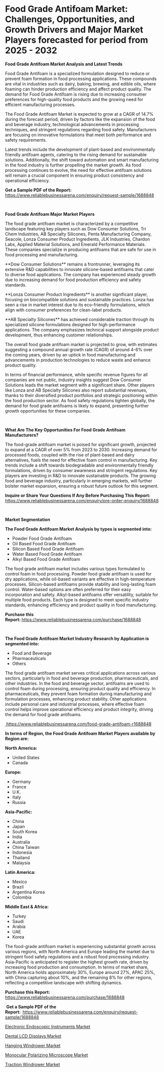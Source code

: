<p><h1>Food Grade Antifoam Market: Challenges, Opportunities, and Growth Drivers and Major Market Players forecasted for period from 2025 - 2032</h1></p><p><strong>Food Grade Antifoam Market Analysis and Latest Trends</strong></p>
<p><p>Food Grade Antifoam is a specialized formulation designed to reduce or prevent foam formation in food processing applications. These compounds are vital in industries such as dairy, baking, brewing, and edible oils, where foaming can hinder production efficiency and affect product quality. The demand for Food Grade Antifoam is rising due to increasing consumer preferences for high-quality food products and the growing need for efficient manufacturing processes.</p><p>The Food Grade Antifoam Market is expected to grow at a CAGR of 14.7% during the forecast period, driven by factors like the expansion of the food and beverage industry, technological advancements in processing techniques, and stringent regulations regarding food safety. Manufacturers are focusing on innovative formulations that meet both performance and safety requirements.</p><p>Latest trends include the development of plant-based and environmentally friendly antifoam agents, catering to the rising demand for sustainable solutions. Additionally, the shift toward automation and smart manufacturing in the food industry is further propelling the market growth. As food processing continues to evolve, the need for effective antifoam solutions will remain a crucial component in ensuring product consistency and operational efficiency.</p></p>
<p><strong>Get a Sample PDF of the Report:&nbsp;</strong> <a href="https://www.reliablebusinessarena.com/enquiry/request-sample/1688848?utm_campaign=1835&utm_medium=2&utm_source=Github&utm_content=ia&utm_term=06012025&utm_id=food-grade-antifoam">https://www.reliablebusinessarena.com/enquiry/request-sample/1688848</a></p>
<p>&nbsp;</p>
<p><strong>Food Grade Antifoam Major Market Players</strong></p>
<p><p>The food grade antifoam market is characterized by a competitive landscape featuring key players such as Dow Consumer Solutions, Tri Chem Industries, AB Specialty Silicones, Penta Manufacturing Company, Seacole, Lonza Consumer Product Ingredients, JLK Industries, Chardon Labs, Applied Material Solutions, and Emerald Performance Materials. These companies specialize in producing antifoams that are safe for use in food processing and manufacturing.</p><p>**Dow Consumer Solutions** remains a frontrunner, leveraging its extensive R&D capabilities to innovate silicone-based antifoams that cater to diverse food applications. The company has experienced steady growth due to increasing demand for food production efficiency and safety standards.</p><p>**Lonza Consumer Product Ingredients** is another significant player, focusing on biocompatible solutions and sustainable practices. Lonza has seen a rise in market interest due to its eco-friendly formulations, which align with consumer preferences for clean-label products.</p><p>**AB Specialty Silicones** has achieved considerable traction through its specialized silicone formulations designed for high-performance applications. The company emphasizes technical support alongside product development, thus enhancing customer relationships.</p><p>The overall food grade antifoam market is projected to grow, with estimates suggesting a compound annual growth rate (CAGR) of around 4-6% over the coming years, driven by an uptick in food manufacturing and advancements in production technologies to reduce waste and enhance product quality.</p><p>In terms of financial performance, while specific revenue figures for all companies are not public, industry insights suggest Dow Consumer Solutions leads the market segment with a significant share. Other players like Lonza and AB Specialty Silicones also report substantial revenues, thanks to their diversified product portfolios and strategic positioning within the food production sector. As food safety regulations tighten globally, the demand for food grade antifoams is likely to expand, presenting further growth opportunities for these companies.</p></p>
<p>&nbsp;</p>
<p><strong>What Are The Key Opportunities For Food Grade Antifoam Manufacturers?</strong></p>
<p><p>The food-grade antifoam market is poised for significant growth, projected to expand at a CAGR of over 5% from 2023 to 2030. Increasing demand for processed foods, coupled with the rise of plant-based and dairy alternatives, fuels the need for effective foam control in manufacturing. Key trends include a shift towards biodegradable and environmentally friendly formulations, driven by consumer awareness and stringent regulations. Key players are investing in R&D to innovate sustainable products. The growing food and beverage industry, particularly in emerging markets, will further bolster market expansion, ensuring a robust future outlook for this segment.</p></p>
<p><strong>Inquire or Share Your Questions If Any Before Purchasing This Report:</strong> <a href="https://www.reliablebusinessarena.com/enquiry/pre-order-enquiry/1688848?utm_campaign=1835&utm_medium=2&utm_source=Github&utm_content=ia&utm_term=06012025&utm_id=food-grade-antifoam">https://www.reliablebusinessarena.com/enquiry/pre-order-enquiry/1688848</a></p>
<p>&nbsp;</p>
<p><strong>Market Segmentation</strong></p>
<p><strong>The Food Grade Antifoam Market Analysis by types is segmented into:</strong></p>
<p><ul><li>Powder Food Grade Antifoam</li><li>Oil Based Food Grade Antifoam</li><li>Silicon Based Food Grade Antifoam</li><li>Water Based Food Grade Antifoam</li><li>Alkyl Based Food Grade Antifoam</li></ul></p>
<p><p>The food grade antifoam market includes various types formulated to control foam in food processing. Powder food grade antifoam is used for dry applications, while oil-based variants are effective in high-temperature processes. Silicon-based antifoams provide stability and long-lasting foam control. Water-based options are often preferred for their easy incorporation and safety. Alkyl-based antifoams offer versatility, suitable for multiple food products. Each type is designed to meet specific industry standards, enhancing efficiency and product quality in food manufacturing.</p></p>
<p><strong>Purchase this Report:&nbsp;</strong><a href="https://www.reliablebusinessarena.com/purchase/1688848?utm_campaign=1835&utm_medium=2&utm_source=Github&utm_content=ia&utm_term=06012025&utm_id=food-grade-antifoam">https://www.reliablebusinessarena.com/purchase/1688848</a></p>
<p>&nbsp;</p>
<p><strong>The Food Grade Antifoam Market Industry Research by Application is segmented into:</strong></p>
<p><ul><li>Food and Beverage</li><li>Pharmaceuticals</li><li>Others</li></ul></p>
<p><p>The food grade antifoam market serves critical applications across various sectors, particularly in food and beverage production, pharmaceuticals, and other industries. In the food and beverage sector, antifoams are used to control foam during processing, ensuring product quality and efficiency. In pharmaceuticals, they prevent foam formation during manufacturing and formulation processes, enhancing product stability. Other applications include personal care and industrial processes, where effective foam control helps improve operational efficiency and product integrity, driving the demand for food grade antifoams.</p></p>
<p><a href="https://www.reliablebusinessarena.com/food-grade-antifoam-r1688848?utm_campaign=1835&utm_medium=2&utm_source=Github&utm_content=ia&utm_term=06012025&utm_id=food-grade-antifoam">&nbsp;https://www.reliablebusinessarena.com/food-grade-antifoam-r1688848</a></p>
<p><strong>In terms of Region, the Food Grade Antifoam Market Players available by Region are:</strong></p>
<p>
    <p> <strong> North America: </strong>
        <ul>
            <li>United States</li>
            <li>Canada</li>
        </ul>
        </p> 
    <p> <strong> Europe: </strong>
        <ul>
            <li>Germany</li>
            <li>France</li>
            <li>U.K.</li>
            <li>Italy</li>
            <li>Russia</li>
        </ul>
        </p> 
    <p> <strong> Asia-Pacific: </strong>
        <ul>
            <li>China</li>
            <li>Japan</li>
            <li>South Korea</li>
            <li>India</li>
            <li>Australia</li>
            <li>China Taiwan</li>
            <li>Indonesia</li>
            <li>Thailand</li>
            <li>Malaysia</li>
        </ul>
        </p> 
    <p> <strong> Latin America: </strong>
        <ul>
            <li>Mexico</li>
            <li>Brazil</li>
            <li>Argentina Korea</li>
            <li>Colombia</li>
        </ul>
        </p> 
    <p> <strong> Middle East & Africa: </strong>
        <ul>
            <li>Turkey</li>
            <li>Saudi</li>
            <li>Arabia</li>
            <li>UAE</li>
            <li>Korea</li>
        </ul>
    </p>
    </p>
<p><p>The food-grade antifoam market is experiencing substantial growth across various regions, with North America and Europe leading the market due to stringent food safety regulations and a robust food processing industry. Asia-Pacific is anticipated to register the highest growth rate, driven by increasing food production and consumption. In terms of market share, North America holds approximately 30%, Europe around 27%, APAC 25%, with China capturing about 10%, and the remaining 8% for other regions, reflecting a competitive landscape with shifting dynamics.</p></p>
<p><strong>Purchase this Report: </strong><a href="https://www.reliablebusinessarena.com/purchase/1688848?utm_campaign=1835&utm_medium=2&utm_source=Github&utm_content=ia&utm_term=06012025&utm_id=food-grade-antifoam">https://www.reliablebusinessarena.com/purchase/1688848</a></p>
<p>&nbsp;<strong>Get a Sample PDF of the Report:&nbsp;&nbsp;</strong><a href="https://www.reliablebusinessarena.com/enquiry/request-sample/1688848?utm_campaign=1835&utm_medium=2&utm_source=Github&utm_content=ia&utm_term=06012025&utm_id=food-grade-antifoam">https://www.reliablebusinessarena.com/enquiry/request-sample/1688848</a></p>
<p><strong></strong></p>
<p><p><a href="https://www.linkedin.com/pulse/comprehensive-electronic-endoscopic-instruments-market-report-3eixc?utm_campaign=1835&utm_medium=2&utm_source=Github&utm_content=ia&utm_term=06012025&utm_id=food-grade-antifoam">Electronic Endoscopic Instruments Market</a></p><p><a href="https://www.linkedin.com/pulse/growth-revenue-insights-dental-lcd-displays-market-projected-p1otf?utm_campaign=1835&utm_medium=2&utm_source=Github&utm_content=ia&utm_term=06012025&utm_id=food-grade-antifoam">Dental LCD Displays Market</a></p><p><a href="https://www.linkedin.com/pulse/comprehensive-report-hanging-windrower-market-size-from-2025-r9uif?utm_campaign=1835&utm_medium=2&utm_source=Github&utm_content=ia&utm_term=06012025&utm_id=food-grade-antifoam">Hanging Windrower Market</a></p><p><a href="https://www.linkedin.com/pulse/monocular-polarizing-microscope-market-share-revenue-analysis-wiine?utm_campaign=1835&utm_medium=2&utm_source=Github&utm_content=ia&utm_term=06012025&utm_id=food-grade-antifoam">Monocular Polarizing Microscope Market</a></p><p><a href="https://www.linkedin.com/pulse/traction-windrower-market-analysis-sizetrends-size-forecast-qwo9f?utm_campaign=1835&utm_medium=2&utm_source=Github&utm_content=ia&utm_term=06012025&utm_id=food-grade-antifoam">Traction Windrower Market</a></p></p>